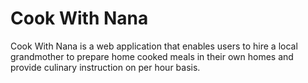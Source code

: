 # Cook With Nana
Cook With Nana is a web application that enables users to hire a local grandmother to prepare home cooked meals in their own homes and provide culinary instruction on per hour basis. 

